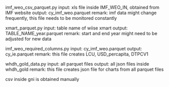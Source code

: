 imf_weo_csv_parquet.py
input: xls file inside IMF_WEO_IN, obtained from IMF website
output: cy_imf_weo.parquet
remark: imf data might change frequently, this file needs to be monitored constantly

xmart_parquet.py
input: table name of wiise xmart
output: TABLE_NAME_year.parquet
remark: start and end year might need to be adjusted for new data

imf_weo_required_columns.py
input: cy_imf_weo.parquet
output: cy_ie.parquet
remark: this file creates LCU, USD_percapita, DTPCV1

whdh_gold_data.py
input: all parquet files
output: all json files inside whdh_gold
remark: this file creates json file for charts from all parquet files

csv inside gni is obtained manually

